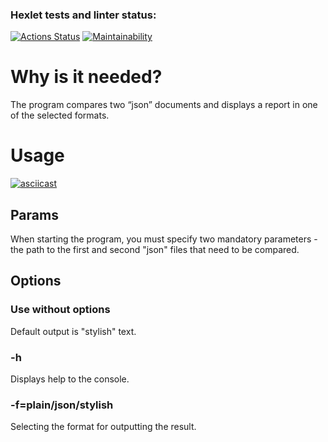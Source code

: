 ### Hexlet tests and linter status:
[![Actions Status](https://github.com/zoyart/java-project-71/actions/workflows/hexlet-check.yml/badge.svg)](https://github.com/zoyart/java-project-71/actions) [![Maintainability](https://api.codeclimate.com/v1/badges/4a8a2accd783a1122f43/maintainability)](https://codeclimate.com/github/zoyart/java-project-71/maintainability)

# Why is it needed?
The program compares two “json” documents and displays a report in one of the selected formats.
# Usage
[![asciicast](https://asciinema.org/a/Ngd1qBxXSLBxyhFY6loanGieI.svg)](https://asciinema.org/a/Ngd1qBxXSLBxyhFY6loanGieI)
## Params
When starting the program, you must specify two mandatory parameters - the path to the first and second "json" files that need to be compared.
## Options
### Use without options
Default output is "stylish" text.
### -h
Displays help to the console.
### -f=plain/json/stylish
Selecting the format for outputting the result.

